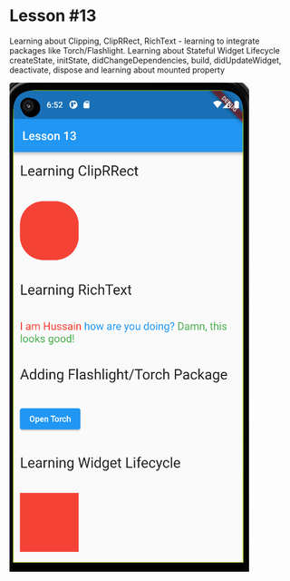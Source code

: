 # Lesson #13

Learning about Clipping, ClipRRect, RichText - learning to integrate packages like Torch/Flashlight.
Learning about Stateful Widget Lifecycle
createState, initState, didChangeDependencies, build, didUpdateWidget, deactivate, dispose and learning about mounted property

![Logo](lesson13output.png)

